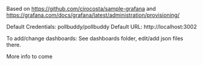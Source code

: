 Based on https://github.com/cirocosta/sample-grafana and https://grafana.com/docs/grafana/latest/administration/provisioning/

Default Credentials: pollbuddy/pollbuddy
Default URL: http://localhost:3002

To add/change dashboards:
See dashboards folder, edit/add json files there.

More info to come